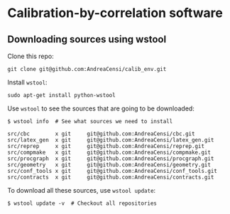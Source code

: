 Calibration-by-correlation software
=====================================


Downloading sources using wstool
--------------------------------

Clone this repo:

    git clone git@github.com:AndreaCensi/calib_env.git

Install ``wstool``:
    
    sudo apt-get install python-wstool

Use ``wstool`` to see the sources that are going to be downloaded:

    $ wstool info  # See what sources we need to install

    src/cbc        x git     git@github.com:AndreaCensi/cbc.git
    src/latex_gen  x git     git@github.com:AndreaCensi/latex_gen.git
    src/reprep     x git     git@github.com:AndreaCensi/reprep.git
    src/compmake   x git     git@github.com:AndreaCensi/compmake.git
    src/procgraph  x git     git@github.com:AndreaCensi/procgraph.git
    src/geometry   x git     git@github.com:AndreaCensi/geometry.git
    src/conf_tools x git     git@github.com:AndreaCensi/conf_tools.git
    src/contracts  x git     git@github.com:AndreaCensi/contracts.git

To download all these sources, use ``wstool update``:

    $ wstool update -v  # Checkout all repositories
